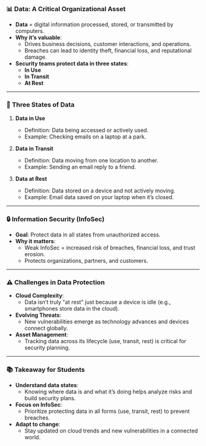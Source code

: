 ### 📊 **Data: A Critical Organizational Asset**
- **Data** = digital information processed, stored, or transmitted by computers.
- **Why it’s valuable**:  
  - Drives business decisions, customer interactions, and operations.  
  - Breaches can lead to identity theft, financial loss, and reputational damage.  
- **Security teams protect data in three states**:  
  - **In Use**  
  - **In Transit**  
  - **At Rest**  

---

### 🧩 **Three States of Data**
1. **Data in Use**  
   - Definition: Data being accessed or actively used.  
   - Example: Checking emails on a laptop at a park.  

2. **Data in Transit**  
   - Definition: Data moving from one location to another.  
   - Example: Sending an email reply to a friend.  

3. **Data at Rest**  
   - Definition: Data stored on a device and not actively moving.  
   - Example: Email data saved on your laptop when it’s closed.  

---

### 🔒 **Information Security (InfoSec)**
- **Goal**: Protect data in all states from unauthorized access.  
- **Why it matters**:  
  - Weak InfoSec = increased risk of breaches, financial loss, and trust erosion.  
  - Protects organizations, partners, and customers.  

---

### ⚠️ **Challenges in Data Protection**
- **Cloud Complexity**:  
  - Data isn’t truly "at rest" just because a device is idle (e.g., smartphones store data in the cloud).  
- **Evolving Threats**:  
  - New vulnerabilities emerge as technology advances and devices connect globally.  
- **Asset Management**:  
  - Tracking data across its lifecycle (use, transit, rest) is critical for security planning.  

---

### 📚 **Takeaway for Students**
- **Understand data states**:  
  - Knowing where data is and what it’s doing helps analyze risks and build security plans.  
- **Focus on InfoSec**:  
  - Prioritize protecting data in all forms (use, transit, rest) to prevent breaches.  
- **Adapt to change**:  
  - Stay updated on cloud trends and new vulnerabilities in a connected world.  
